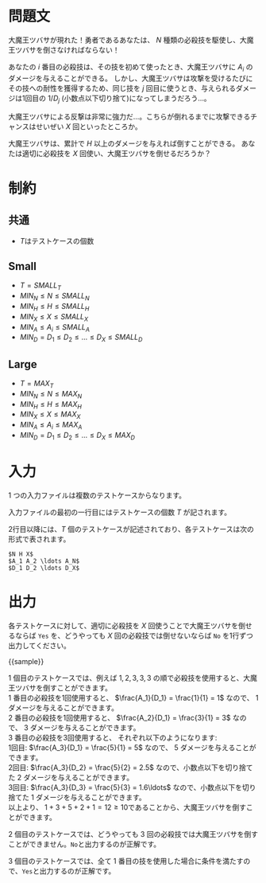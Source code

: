 # 問題文

大魔王ツバサが現れた！勇者であるあなたは、 $N$ 種類の必殺技を駆使し、大魔王ツバサを倒さなければならない！

あなたの $i$ 番目の必殺技は、その技を初めて使ったとき、大魔王ツバサに $A_i$ のダメージを与えることができる。
しかし、大魔王ツバサは攻撃を受けるたびにその技への耐性を獲得するため、同じ技を $j$ 回目に使うとき、与えられるダメージは1回目の $1/D_j$ (小数点以下切り捨て)になってしまうだろう…。

大魔王ツバサによる反撃は非常に強力だ…。こちらが倒れるまでに攻撃できるチャンスはせいぜい $X$ 回といったところか。

大魔王ツバサは、累計で $H$ 以上のダメージを与えれば倒すことができる。
あなたは適切に必殺技を $X$ 回使い、大魔王ツバサを倒せるだろうか？


# 制約
## 共通
* $T$はテストケースの個数


## Small
* $T={{SMALL_T}}$
* ${{MIN_N}}\leq N\leq {{SMALL_N}}$
* ${{MIN_H}}\leq H\leq {{SMALL_H}}$
* ${{MIN_X}}\leq X\leq {{SMALL_X}}$
* ${{MIN_A}}\leq A_i\leq {{SMALL_A}}$
* ${{MIN_D}}=D_1\leq D_2\leq \ldots\leq D_X \leq {{SMALL_D}}$

## Large
* $T={{MAX_T}}$
* ${{MIN_N}}\leq N\leq {{MAX_N}}$
* ${{MIN_H}}\leq H\leq {{MAX_H}}$
* ${{MIN_X}}\leq X\leq {{MAX_X}}$
* ${{MIN_A}}\leq A_i\leq {{MAX_A}}$
* ${{MIN_D}}=D_1\leq D_2\leq \ldots\leq D_X \leq {{MAX_D}}$


# 入力
1 つの入力ファイルは複数のテストケースからなります。

入力ファイルの最初の一行目にはテストケースの個数 $T$ が記されます。

2行目以降には、$T$ 個のテストケースが記述されており、各テストケースは次の形式で表されます。


```
$N H X$
$A_1 A_2 \ldots A_N$
$D_1 D_2 \ldots D_X$

```

# 出力
各テストケースに対して、適切に必殺技を $X$ 回使うことで大魔王ツバサを倒せるならば `Yes` を、どうやっても $X$ 回の必殺技では倒せないならば `No` を1行ずつ出力してください。

{{sample}}

$1$ 個目のテストケースでは、例えば $1, 2, 3, 3, 3$ の順で必殺技を使用すると、大魔王ツバサを倒すことができます。  
$1$ 番目の必殺技を1回使用すると、 $\frac{A_1}{D_1} = \frac{1}{1} = 1$ なので、 $1$ ダメージを与えることができます。  
$2$ 番目の必殺技を1回使用すると、 $\frac{A_2}{D_1} = \frac{3}{1} = 3$ なので、 $3$ ダメージを与えることができます。  
$3$ 番目の必殺技を3回使用すると、 それぞれ以下のようになります:  
1回目: $\frac{A_3}{D_1} = \frac{5}{1} = 5$ なので、 $5$ ダメージを与えることができます。  
2回目: $\frac{A_3}{D_2} = \frac{5}{2} = 2.5$ なので、小数点以下を切り捨てた $2$ ダメージを与えることができます。  
3回目: $\frac{A_3}{D_3} = \frac{5}{3} = 1.6\ldots$ なので、小数点以下を切り捨てた $1$ ダメージを与えることができます。  
以上より、
$1 + 3 + 5 + 2 + 1 = 12 \geq 10$であることから、大魔王ツバサを倒すことができます。

$2$ 個目のテストケースでは、どうやっても $3$ 回の必殺技では大魔王ツバサを倒すことができません。`No`と出力するのが正解です。  

$3$ 個目のテストケースでは、全て $1$ 番目の技を使用した場合に条件を満たすので、`Yes`と出力するのが正解です。
